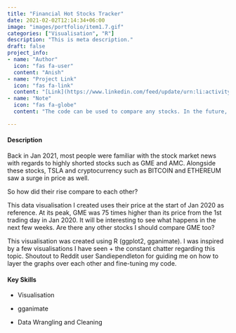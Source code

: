 ```yaml
---
title: "Financial Hot Stocks Tracker"
date: 2021-02-02T12:14:34+06:00
image: "images/portfolio/item1.7.gif"
categories: ["Visualisation", "R"]
description: "This is meta description."
draft: false
project_info:
- name: "Author"
  icon: "fas fa-user"
  content: "Anish"
- name: "Project Link"
  icon: "fas fa-link"
  content: "[Link](https://www.linkedin.com/feed/update/urn:li:activity:6761925938650456064/)"
- name: "Note"
  icon: "fas fa-globe"
  content: "The code can be used to compare any stocks. In the future, an R Shiny API will be created to allow users to pick and choose their stocks."

---
```


#### Description
Back in Jan 2021,  most people were familiar with the stock market news with regards to highly shorted stocks such as GME and AMC. Alongside these stocks, TSLA and cryptocurrency such as BITCOIN and ETHEREUM saw a surge in price as well. 

So how did their rise compare to each other? 

This data visualisation I created uses their price at the start of Jan 2020 as reference. At its peak, GME was 75 times higher than its price from the 1st trading day in Jan 2020. It will be interesting to see what happens in the next few weeks. Are there any other stocks I should compare GME too?

This visualisation was created using R (ggplot2, gganimate). I was inspired by a few visualisations I have seen + the constant chatter regarding this topic. Shoutout to Reddit user Sandiependleton for guiding me on how to layer the graphs over each other and fine-tuning my code. 

#### Key Skills

- Visualisation

- gganimate

- Data Wrangling and Cleaning